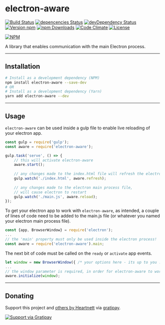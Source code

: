 # electron-aware
[![Build Status](https://travis-ci.org/Heartnett/electron-aware.svg?branch=master)](https://travis-ci.org/Heartnett/electron-aware) [![depencencies Status](https://david-dm.org/Heartnett/electron-aware.svg)](https://david-dm.org/Heartnett/electron-aware) [![devDependency Status](https://david-dm.org/Heartnett/electron-aware/dev-status.svg)](https://david-dm.org/Heartnett/electron-aware?type=dev) [![Version npm](https://img.shields.io/npm/v/electron-aware.svg?style=flat-square)](https://www.npmjs.com/package/electron-aware) [![npm Downloads](https://img.shields.io/npm/dm/electron-aware.svg?style=flat-square)](https://www.npmjs.com/package/electron-aware) [![Code Climate](https://img.shields.io/codeclimate/github/Heartnett/electron-aware.svg)](https://codeclimate.com/github/Heartnett/electron-aware) [![License](https://img.shields.io/npm/l/electron-aware.svg)](https://www.npmjs.com/package/electron-aware)


[![NPM](https://nodei.co/npm/electron-aware.png?downloads=true)](https://nodei.co/npm/electron-aware/)

A library that enables communication with the main Electron process.

---
## Installation
```sh
# Install as a development dependency (NPM)
npm install electron-aware --save-dev
# OR
# Install as a development dependency (Yarn)
yarn add electron-aware --dev
```
---
## Usage

`electron-aware` can be used inside a gulp file to enable live reloading of your electron app.

```javascript
const gulp = require('gulp');
const aware = require('electron-aware');

gulp.task('serve', () => {
    // this will activate electron-aware
    aware.start();
    
    // any changes made to the index.html file will refresh the electron app 
    gulp.watch('./index.html', aware.refresh);
    
    // any changes made to the electron main process file,
    // will cause electron to restart 
    gulp.watch('./main.js', aware.reload);
});
```
To get your electron app to work with `electron-aware`, as intended, a couple of lines of code need to be added to the main.js file (or whatever you named your electron main process file).

```javascript
const {app, BrowserWindow} = require('electron');
...
// the 'main' property must only be used inside the electron process!
const aware = require('electron-aware').main;
```

The next bit of code must be called on the `ready` or `activate` app events.

```javascript
let window = new BrowserWindow({ /* your options here - its up to you :) */ });
...
// the window parameter is required, in order for electron-aware to work
aware.initialize(window);
```

----
## Donating
Support this project and [others by Heartnett](http://www.github.com/Heartnett) via [gratipay](https://gratipay.com/Heartnett/).

[![Support via Gratipay](https://cdn.rawgit.com/gratipay/gratipay-badge/2.3.0/dist/gratipay.svg)](https://gratipay.com/Heartnett/)